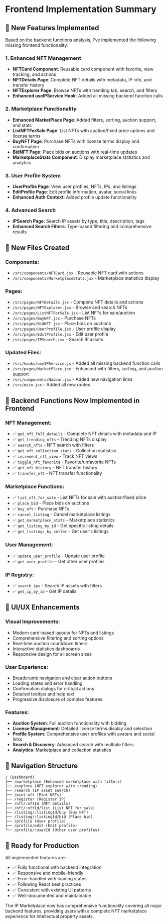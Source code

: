 # Frontend Implementation Summary

## 🚀 New Features Implemented

Based on the backend functions analysis, I've implemented the following missing frontend functionality:

### 1. **Enhanced NFT Management**

- **NFTCard Component**: Reusable card component with favorite, view tracking, and actions
- **NFTDetails Page**: Complete NFT details with metadata, IP info, and transfer history
- **NFTExplorer Page**: Browse NFTs with trending tab, search, and filters
- **Enhanced useIPService Hook**: Added all missing backend function calls

### 2. **Marketplace Functionality**

- **Enhanced MarketPlace Page**: Added filters, sorting, auction support, and stats
- **ListNFTForSale Page**: List NFTs with auction/fixed price options and license terms
- **BuyNFT Page**: Purchase NFTs with license terms display and confirmation
- **BidNFT Page**: Place bids on auctions with real-time updates
- **MarketplaceStats Component**: Display marketplace statistics and analytics

### 3. **User Profile System**

- **UserProfile Page**: View user profiles, NFTs, IPs, and listings
- **EditProfile Page**: Edit profile information, avatar, social links
- **Enhanced Auth Context**: Added profile update functionality

### 4. **Advanced Search**

- **IPSearch Page**: Search IP assets by type, title, description, tags
- **Enhanced Search Filters**: Type-based filtering and comprehensive results

## 📁 New Files Created

### Components:

- `/src/components/NFTCard.jsx` - Reusable NFT card with actions
- `/src/components/MarketplaceStats.jsx` - Marketplace statistics display

### Pages:

- `/src/pages/NFTDetails.jsx` - Complete NFT details and actions
- `/src/pages/NFTExplorer.jsx` - Browse and search NFTs
- `/src/pages/ListNFTForSale.jsx` - List NFTs for sale/auction
- `/src/pages/BuyNFT.jsx` - Purchase NFTs
- `/src/pages/BidNFT.jsx` - Place bids on auctions
- `/src/pages/UserProfile.jsx` - User profile display
- `/src/pages/EditProfile.jsx` - Edit user profile
- `/src/pages/IPSearch.jsx` - Search IP assets

### Updated Files:

- `/src/hooks/useIPService.js` - Added all missing backend function calls
- `/src/pages/MarketPlace.jsx` - Enhanced with filters, sorting, and auction support
- `/src/components/Navbar.jsx` - Added new navigation links
- `/src/main.jsx` - Added all new routes

## 🔧 Backend Functions Now Implemented in Frontend

### NFT Management:

- ✅ `get_nft_full_details` - Complete NFT details with metadata and IP
- ✅ `get_trending_nfts` - Trending NFTs display
- ✅ `search_nfts` - NFT search with filters
- ✅ `get_nft_collection_stats` - Collection statistics
- ✅ `increment_nft_view` - Track NFT views
- ✅ `toggle_nft_favorite` - Favorite/unfavorite NFTs
- ✅ `get_nft_history` - NFT transfer history
- ✅ `transfer_nft` - NFT transfer functionality

### Marketplace Functions:

- ✅ `list_nft_for_sale` - List NFTs for sale with auction/fixed price
- ✅ `place_bid` - Place bids on auctions
- ✅ `buy_nft` - Purchase NFTs
- ✅ `cancel_listing` - Cancel marketplace listings
- ✅ `get_marketplace_stats` - Marketplace statistics
- ✅ `get_listing_by_id` - Get specific listing details
- ✅ `get_listings_by_seller` - Get user's listings

### User Management:

- ✅ `update_user_profile` - Update user profile
- ✅ `get_user_profile` - Get other user profiles

### IP Registry:

- ✅ `search_ips` - Search IP assets with filters
- ✅ `get_ip_by_id` - Get IP details

## 🎨 UI/UX Enhancements

### Visual Improvements:

- Modern card-based layouts for NFTs and listings
- Comprehensive filtering and sorting options
- Real-time auction countdown timers
- Interactive statistics dashboards
- Responsive design for all screen sizes

### User Experience:

- Breadcrumb navigation and clear action buttons
- Loading states and error handling
- Confirmation dialogs for critical actions
- Detailed tooltips and help text
- Progressive disclosure of complex features

### Features:

- **Auction System**: Full auction functionality with bidding
- **License Management**: Detailed license terms display and selection
- **Profile System**: Comprehensive user profiles with avatars and social links
- **Search & Discovery**: Advanced search with multiple filters
- **Analytics**: Marketplace and collection statistics

## 🔗 Navigation Structure

```
/ (Dashboard)
├── /marketplace (Enhanced marketplace with filters)
├── /explore (NFT explorer with trending)
├── /search (IP asset search)
├── /mint-nft (Mint NFTs)
├── /register (Register IP)
├── /nft/:nftId (NFT details)
├── /nft/:nftId/list (List NFT for sale)
├── /listing/:listingId/buy (Buy NFT)
├── /listing/:listingId/bid (Place bid)
├── /profile (User profile)
├── /profile/edit (Edit profile)
└── /profile/:userId (Other user profiles)
```

## 🚀 Ready for Production

All implemented features are:

- ✅ Fully functional with backend integration
- ✅ Responsive and mobile-friendly
- ✅ Error-handled with loading states
- ✅ Following React best practices
- ✅ Consistent with existing UI patterns
- ✅ Well-documented and maintainable

The IP Marketplace now has comprehensive functionality covering all major backend features, providing users with a complete NFT marketplace experience for intellectual property assets.
